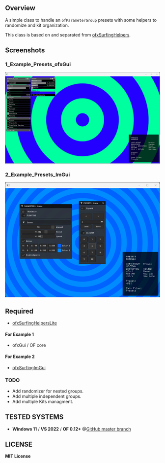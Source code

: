 ## Overview

A simple class to handle an `ofParameterGroup` presets with some helpers to randomize and kit organization.  

This class is based on and separated from [ofxSurfingHelpers](https://github.com/moebiussurfing/ofxSurfingHelpers).  

## Screenshots
### 1_Example_Presets_ofxGui
![](1_Example_Presets_ofxGui/Capture.PNG)
### 2_Example_Presets_ImGui
![](2_Example_Presets_ImGui/Capture.PNG)

## Required
- [ofxSurfingHelpersLite](https://github.com/moebiussurfing/ofxSurfingHelpersLite)
#### For Example 1
- ofxGui / OF core
#### For Example 2
- [ofxSurfingImGui](https://github.com/moebiussurfing/ofxSurfingImGui/tree/develop)

### TODO
- Add randomizer for nested groups.
- Add multiple independent groups.
- Add multiple Kits managment.

## TESTED SYSTEMS
* **Windows 11** / **VS 2022** / **OF 0.12+** @[GitHub master branch](https://github.com/openframeworks/openFrameworks)

## LICENSE
**MIT License**